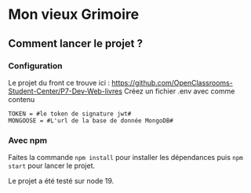 # Mon vieux Grimoire


## Comment lancer le projet ? 

### Configuration 
Le projet du front ce trouve ici : https://github.com/OpenClassrooms-Student-Center/P7-Dev-Web-livres
Créez un fichier .env avec comme contenu
```
TOKEN = #le token de signature jwt#
MONGOOSE = #L'url de la base de donnée MongoDB#
```

### Avec npm

Faites la commande `npm install` pour installer les dépendances puis `npm start` pour lancer le projet. 

Le projet a été testé sur node 19. 
